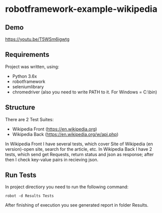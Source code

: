 # robotframework-example-wikipedia

## Demo
https://youtu.be/T5WSm6igwtg

## Requirements
Project was written, using:
* Python 3.6x
* robotframework
* seleniumlibrary
* chromedriver (also you need to write PATH to it. For Windows = C:\bin)

## Structure
There are 2 Test Suites:
* Wikipedia Front (https://en.wikipedia.org)
* Wikipedia Back (https://en.wikipedia.org/w/api.php)

In Wikipedia Front I have several tests, which cover Site of Wikipedia (en version)-open site, search for the article, etc. In Wikipedia Back I have 2 tests, which send get Requests, return status and json as response; after then I check key-value pairs in recieving json. 

## Run Tests
In project directiory you need to run the following command:
```
robot -d Results Tests
```
After finishing of execution you see generated report in folder Results.
